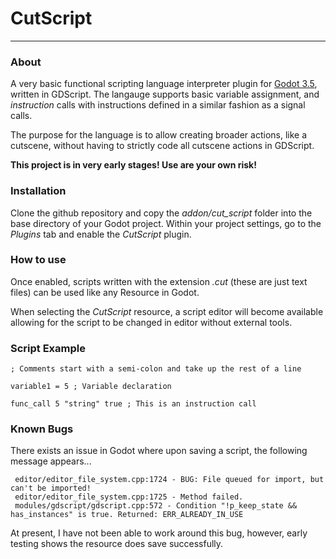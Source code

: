 # CutScript
---
### About
A very basic functional scripting language interpreter plugin for [Godot 3.5](https://godotengine.org/), written in GDScript. The langauge supports basic variable assignment, and *instruction* calls with instructions defined in a similar fashion as a signal calls.

The purpose for the language is to allow creating broader actions, like a cutscene, without having to strictly code all cutscene actions in GDScript.

**This project is in very early stages! Use are your own risk!**

### Installation
Clone the github repository and copy the *addon/cut_script* folder into the base directory of your Godot project. Within your project settings, go to the *Plugins* tab and enable the *CutScript* plugin.

### How to use
Once enabled, scripts written with the extension *.cut* (these are just text files) can be used like any Resource in Godot.

When selecting the *CutScript* resource, a script editor will become available allowing for the script to be changed in editor without external tools.

### Script Example
```
; Comments start with a semi-colon and take up the rest of a line

variable1 = 5 ; Variable declaration

func_call 5 "string" true ; This is an instruction call
```

### Known Bugs
There exists an issue in Godot where upon saving a script, the following message appears...
```
 editor/editor_file_system.cpp:1724 - BUG: File queued for import, but can't be imported!
 editor/editor_file_system.cpp:1725 - Method failed.
 modules/gdscript/gdscript.cpp:572 - Condition "!p_keep_state && has_instances" is true. Returned: ERR_ALREADY_IN_USE
```

At present, I have not been able to work around this bug, however, early testing shows the resource does save successfully.